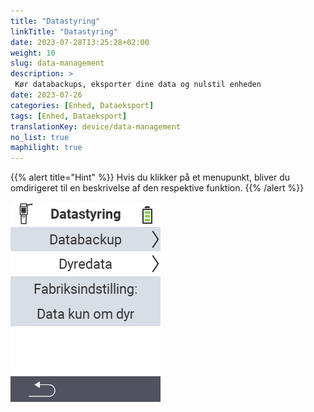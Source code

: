 ```yaml
---
title: "Datastyring"
linkTitle: "Datastyring"
date: 2023-07-28T13:25:28+02:00
weight: 10
slug: data-management
description: >
 Kør databackups, eksporter dine data og nulstil enheden
date: 2023-07-26
categories: [Enhed, Dataeksport]
tags: [Enhed, Dataeksport]
translationKey: device/data-management
no_list: true
maphilight: true
---
```

{{% alert title="Hint" %}}
Hvis du klikker på et menupunkt, bliver du omdirigeret til en beskrivelse af den respektive funktion.
{{% /alert %}}

<img src="menu.png" alt="VitalControl Datastyring" title="Datastyring" usemap="#workmap" class="maphilight" />

<map name="workmap">
  <area shape="rect" coords="2,40,238,80" alt="Databackup" title="Instruktionerne til at oprette en backup kan findes her&#10;Museklik: åben dokumentation" href="/en/docs/device/data-management/data-backup/">

  <area shape="rect" coords="2,80,238,120" alt="Dyredata" title="Instruktionerne til at gendanne en backup kan findes her&#10;Museklik: åben dokumentation" href="/en/docs/device/data-management/animal-data/">

  <area shape="rect" coords="2,120,238,200" alt="Fabriksnulstilling" title="Al information og instruktioner til at nulstille enheden og dyredata kan findes her&#10;Museklik: åben dokumentation" href="/en/docs/reset/">

  <area shape="rect" coords="2,282,120,319" alt="Tilbage" title="Al information og instruktioner til at eksportere dyredata kan findes her&#10;Museklik: åben dokumentation" href="/en/docs/device/">
</map>
